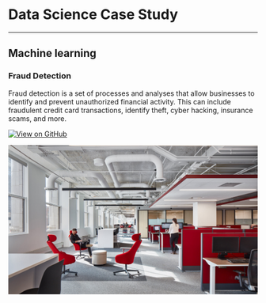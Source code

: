 # Data Science Case Study
---
## Machine learning

### Fraud Detection

Fraud detection is a set of processes and analyses that allow businesses to identify and prevent unauthorized financial activity. This can include fraudulent credit card transactions, identify theft, cyber hacking, insurance scams, and more.

[![View on GitHub](https://img.shields.io/badge/GitHub-View_on_GitHub-blue?logo=GitHub)](https://github.com/santoshkurakula86/fraud_detection.git)

<center><img src="/assets/img/fraud_detection.jpg"/></center>





